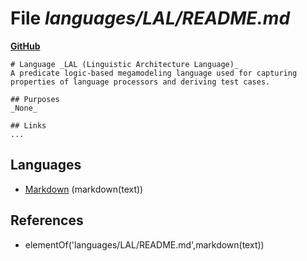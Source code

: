 # File _languages/LAL/README.md_
**[GitHub](https://github.com/softlang/yas/blob/master/languages/LAL/README.md)**
```
# Language _LAL (Linguistic Architecture Language)_
A predicate logic-based megamodeling language used for capturing properties of language processors and deriving test cases.

## Purposes
_None_

## Links
...
```

## Languages
* [Markdown](../languages/Markdown.md) (markdown(text))

## References
* elementOf('languages/LAL/README.md',markdown(text))
